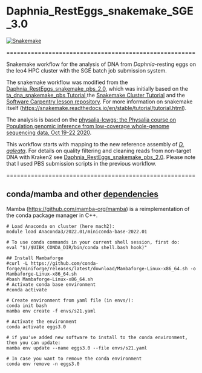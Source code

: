 # Daphnia_RestEggs_snakemake_SGE_3.0

[![Snakemake](https://img.shields.io/badge/snakemake-≥5.6.0-brightgreen.svg?style=flat)](https://snakemake.readthedocs.io)

======================================================

Snakemake workflow for the analysis of DNA from *Daphnia*-resting eggs on the leo4 HPC cluster with the SGE batch job submission system. 

The snakemake workflow was modified from the [Daphnia_RestEggs_snakemake_pbs_2.0](https://github.com/tholtzem/Daphnia_RestEggs_snakemake_pbs_2.0), which was initially based on the [ta_dna_snakemake_pbs Tutorial](https://github.com/schimar/ta_dna_snakemake_pbs),the [Snakemake Cluster Tutorial](https://github.com/SchlossLab/snakemake_cluster_tutorial.git) and the [Software Carpentry lesson repository](https://hpc-carpentry.github.io/hpc-python/17-cluster/). For more information on snakemake itself (https://snakemake.readthedocs.io/en/stable/tutorial/tutorial.html).

The analysis is based on the [physalia-lcwgs: the Physalia course on Population genomic inference from low-coverage whole-genome sequencing data, Oct 19-22 2020](https://github.com/nt246/physalia-lcwgs).

This workflow starts with mapping to the new reference assembly of [*D. galeata*](https://doi.org/10.1093/gbe/evab267). For details on quality filtering and cleaning reads from non-target DNA with Kraken2 see [Daphnia_RestEggs_snakemake_pbs_2.0](https://github.com/tholtzem/Daphnia_RestEggs_snakemake_pbs_2.0). Please note that I used PBS submission scripts in the previous workflow.

======================================================

## conda/mamba and other [dependencies](https://github.com/schimar/ta_dna_snakemake_pbs/blob/main/envs/s21.yaml)   

Mamba (https://github.com/mamba-org/mamba) is a reimplementation of the conda package manager in C++.

```
# Load Anaconda on cluster (here mach2):
module load Anaconda3/2022.01/miniconda-base-2022.01

# To use conda commands in your current shell session, first do:
eval "$(/$UIBK_CONDA_DIR/bin/conda shell.bash hook)"

## Install Mambaforge
#curl -L https://github.com/conda-forge/miniforge/releases/latest/download/Mambaforge-Linux-x86_64.sh -o Mambaforge-Linux-x86_64.sh
#bash Mambaforge-Linux-x86_64.sh
# Activate conda base environment
#conda activate

# Create environment from yaml file (in envs/):
conda init bash
mamba env create -f envs/s21.yaml

# Activate the environment
conda activate eggs3.0

# if you've added new software to install to the conda environment, then you can update:
mamba env update --name eggs3.0 --file envs/s21.yaml

# In case you want to remove the conda environment
conda env remove -n eggs3.0

```

